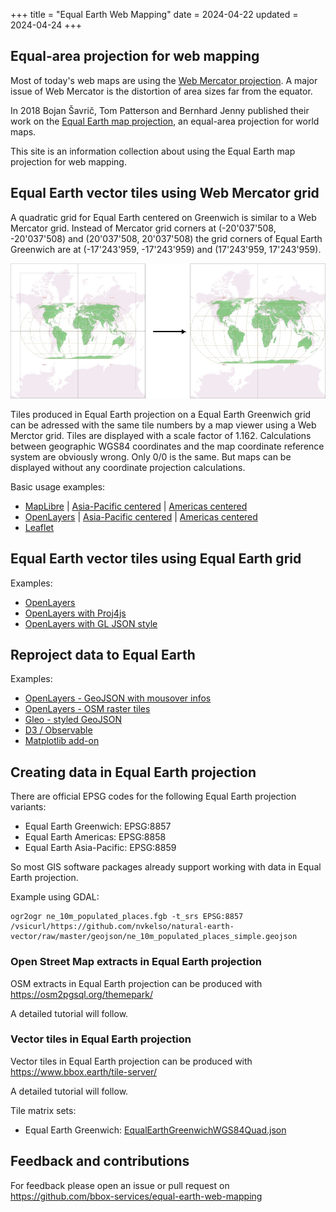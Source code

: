 +++
title = "Equal Earth Web Mapping"
date = 2024-04-22
updated = 2024-04-24
+++

## Equal-area projection for web mapping

Most of today's web maps are using the [Web Mercator projection](https://en.wikipedia.org/wiki/Web_Mercator_projection). A major issue of Web Mercator is the distortion of area sizes far from the equator.

In 2018 Bojan Šavrič, Tom Patterson and Bernhard Jenny published their work on the [Equal Earth map projection](https://www.equal-earth.com/), an equal-area projection for world maps.

This site is an information collection about using the Equal Earth map projection for web mapping.


## Equal Earth vector tiles using Web Mercator grid

A quadratic grid for Equal Earth centered on Greenwich is similar to a Web Mercator grid.
Instead of Mercator grid corners at (-20'037'508, -20'037'508) and (20'037'508, 20'037'508)
the grid corners of Equal Earth Greenwich are at (-17'243'959, -17'243'959) and (17'243'959, 17'243'959).

![grid diagram](/gridscale.jpg)

Tiles produced in Equal Earth projection on a Equal Earth Greenwich grid can be adressed with
the same tile numbers by a map viewer using a Web Merctor grid. Tiles are displayed with a scale 
factor of 1.162. Calculations between geographic WGS84 coordinates and the map coordinate reference system are obviously wrong.
Only 0/0 is the same. But maps can be displayed without any coordinate projection calculations.

Basic usage examples:
* [MapLibre](/maplibre) | [Asia-Pacific centered](/maplibre-asia-pacific) | [Americas centered](/maplibre-americas)
* [OpenLayers](/openlayers) | [Asia-Pacific centered](/ol-asia-pacific) | [Americas centered](/ol-americas)
* [Leaflet](/leaflet)


## Equal Earth vector tiles using Equal Earth grid

Examples:
* [OpenLayers](/ol-equal)
* [OpenLayers with Proj4js](/ol-equal-proj)
* [OpenLayers with GL JSON style](/ol-equal-styled)


## Reproject data to Equal Earth

Examples:
* [OpenLayers - GeoJSON with mousover infos](/ol-geojson)
* [OpenLayers - OSM raster tiles](/ol-osm-proj)
* [Gleo - styled GeoJSON](/gleo-geojson)
* [D3 / Observable](https://observablehq.com/@d3/equal-earth)
* [Matplotlib add-on](https://dneuman.github.io/EqualEarth/)


## Creating data in Equal Earth projection

There are official EPSG codes for the following Equal Earth projection variants:
* Equal Earth Greenwich: EPSG:8857
* Equal Earth Americas: EPSG:8858
* Equal Earth Asia-Pacific: EPSG:8859

So most GIS software packages already support working with data in Equal Earth projection.

Example using GDAL:

```
ogr2ogr ne_10m_populated_places.fgb -t_srs EPSG:8857 /vsicurl/https://github.com/nvkelso/natural-earth-vector/raw/master/geojson/ne_10m_populated_places_simple.geojson
```

### Open Street Map extracts in Equal Earth projection

OSM extracts in Equal Earth projection can be produced with <https://osm2pgsql.org/themepark/>

A detailed tutorial will follow.

### Vector tiles in Equal Earth projection

Vector tiles in Equal Earth projection can be produced with <https://www.bbox.earth/tile-server/>

A detailed tutorial will follow.

Tile matrix sets:
* Equal Earth Greenwich: [EqualEarthGreenwichWGS84Quad.json](https://github.com/bbox-services/assets/raw/main/ne-extracts/EqualEarthGreenwichWGS84Quad.json)


## Feedback and contributions

For feedback please open an issue or pull request on <https://github.com/bbox-services/equal-earth-web-mapping>
